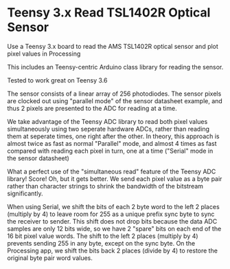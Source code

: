 # Teensy 3.x Read TSL1402R Optical Sensor
Use a Teensy 3.x board to read the AMS TSL1402R optical sensor and plot pixel values in Processing

This includes an Teensy-centric Arduino class library for reading the sensor.

Tested to work great on Teensy 3.6

The sensor consists of a linear array of 256 photodiodes. The sensor pixels are clocked out using "parallel mode" of the sensor datasheet example, and thus 2 pixels are presented to the ADC for reading at a time. 

We take advantage of the Teensy ADC library to read both pixel values simultaneously using two seperate hardware ADCs, rather than reading them at seperate times, one right after the other. In theory, this approach is almost twice as fast as normal "Parallel" mode, and almost 4 times as fast compared with reading each pixel in turn, one at a time ("Serial" mode in the sensor datasheet)

What a perfect use of the "simultaneous read" feature of the Teensy ADC library! Score!
Oh, but it gets better.
We send each pixel value as a byte pair rather than character strings to shrink the bandwidth of the bitstream significantly.

When using Serial, we shift the bits of each 2 byte word to the left 2 places (multiply by 4) to leave room for 255 as a unique prefix sync byte to sync the receiver to sender. 
This shift does not drop bits because the data ADC samples are only 12 bits wide, so we have 2 "spare" bits on each end of the 16
bit pixel value words. 
The shift to the left 2 places (multiply by 4) prevents sending 255 in any byte, except on the sync byte.
On the Processing app, we shift the bits back 2 places (divide by 4) to restore the original byte pair word values.





